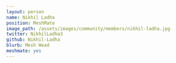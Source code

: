 ```yaml
---
layout: person
name: Nikhil Ladha
position: MeshMate
image_path: /assets/images/community/members/nikhil-ladha.jpg
twitter: NikhilLadha3
github: Nikhil-Ladha
blurb: Mesh Head
meshmate: yes
---
```


